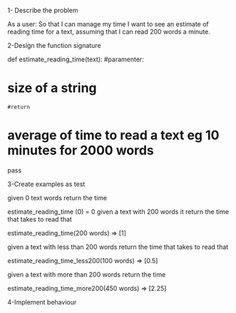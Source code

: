 1- Describe the problem

As a user:
So that I can manage my time
I want to see an estimate of reading time for a text, assuming that I can read 200 words a minute.


2-Design the function signature

def estimate_reading_time(text):
    #paramenter:
#    size of a string 
    #return
# average of time to read a text eg 10 minutes for 2000 words 
pass 



3-Create examples as test

given 0 text words
return the time

estimate_reading_time (0) = 0
given a text with 200 words 
it return the time that takes to read that

estimate_reading_time(200 words) => [1]


given a text with less than 200 words 
return the time that takes to read that

estimate_reading_time_less200(100 words) => [0.5]

given a text with more than 200 words
return the time 

estimate_reading_time_more200(450 words) => [2.25]

4-Implement behaviour